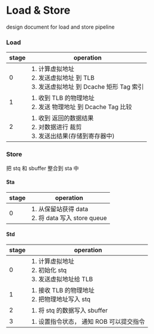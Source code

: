 # Load & Store

design document for load and store pipeline 

### Load

| stage | operation                                                    |
| ----- | ------------------------------------------------------------ |
| 0     | 1. 计算虚拟地址<br />2. 发送虚拟地址 到 TLB<br />3. 发送虚拟地址 到 Dcache 矩形 Tag 索引 |
| 1     | 1. 收到 TLB 的物理地址<br />2. 发送 物理地址 到 Dcache Tag 比较 |
| 2     | 1. 收到 返回的数据结果<br />2. 对数据进行 裁剪<br />3. 发送出结果(存储到寄存器中) |



### Store

把 stq 和 sbuffer 整合到 sta 中

#### Sta

| stage | operation                                             |
| ----- | ----------------------------------------------------- |
| 0     | 1. 从保留站获得 data<br />2. 将 data 写入 store queue |

#### Std

| stage | operation                                                    |
| ----- | ------------------------------------------------------------ |
| 0     | 1. 计算虚拟地址<br />2. 初始化 stq <br />3. 发送虚拟地址给 TLB |
| 1     | 1. 接收 TLB 的物理地址<br />2. 把物理地址写入 stq            |
| 2     | 1. 将 stq 的数据写入 sbuffer                                 |
| 3     | 1. 设置指令状态， 通知 ROB 可以提交指令                      |

